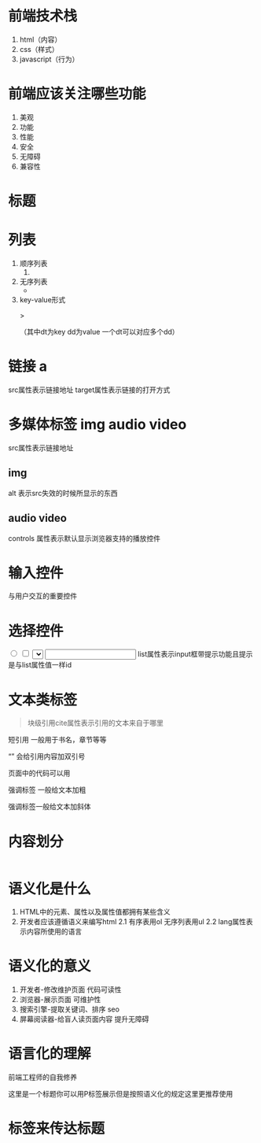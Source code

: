 # 前端技术栈
1. html（内容）
2. css（样式）
3. javascript（行为）

# 前端应该关注哪些功能
1. 美观
2. 功能
3. 性能
4. 安全
5. 无障碍
6. 兼容性

# 标题
<h-numbr></h-number>
<p></p>

# 列表
1. 顺序列表 <ol><li></li></ol>
2. 无序列表 <ul><li></li></ul>
3. key-value形式 <dl><dt></dt><dd></dd>></dl>（其中dt为key dd为value 一个dt可以对应多个dd）


# 链接 a
src属性表示链接地址
target属性表示链接的打开方式

# 多媒体标签 img audio video
src属性表示链接地址
## img
alt 表示src失效的时候所显示的东西
## audio video
controls 属性表示默认显示浏览器支持的播放控件

# 输入控件
与用户交互的重要控件


# 选择控件
<input type="radio" />
<input type="checkbox" />
<select><option></option></select>
<input list="countries" /> 
<datalist id="countries">
<option></option>
<option></option>
<option></option>   
</datalist>
list属性表示input框带提示功能且提示是与list属性值一样id



# 文本类标签
<blockquote cite> 块级引用cite属性表示引用的文本来自于哪里
<p></p>
</blockquote>


<cite></cite>  短引用 一般用于书名，章节等等

<q></q>  会给引用内容加双引号

<code></code> 页面中的代码可以用

<strong></strong> 强调标签 一般给文本加粗

<em></em> 强调标签一般给文本加斜体


# 内容划分
<header></header>


# 语义化是什么
1. HTML中的元素、属性以及属性值都拥有某些含义
2. 开发者应该遵循语义来编写html
   2.1 有序表用ol 无序列表用ul
   2.2 lang属性表示内容所使用的语言

# 语义化的意义
1. 开发者-修改维护页面    代码可读性
2. 浏览器-展示页面    可维护性
3. 搜索引擎-提取关键词、排序  seo
4. 屏幕阅读器-给盲人读页面内容 提升无障碍

# 语言化的理解
<p>前端工程师的自我修养</p>这里是一个标题你可以用P标签展示但是按照语义化的规定这里更推荐使用<h1>标签来传达标题
